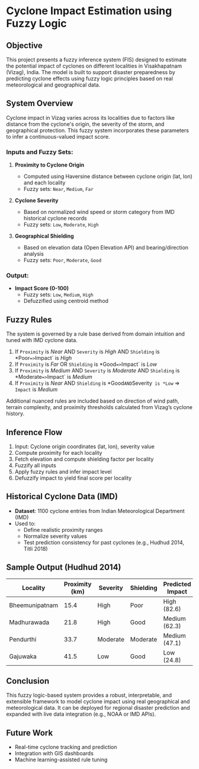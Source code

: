# Cyclone Impact Estimation using Fuzzy Logic

## Objective
This project presents a fuzzy inference system (FIS) designed to estimate the potential impact of cyclones on different localities in Visakhapatnam (Vizag), India. The model is built to support disaster preparedness by predicting cyclone effects using fuzzy logic principles based on real meteorological and geographical data.

## System Overview
Cyclone impact in Vizag varies across its localities due to factors like distance from the cyclone's origin, the severity of the storm, and geographical protection. This fuzzy system incorporates these parameters to infer a continuous-valued impact score.

### Inputs and Fuzzy Sets:
1. **Proximity to Cyclone Origin**
   - Computed using Haversine distance between cyclone origin (lat, lon) and each locality
   - Fuzzy sets: `Near`, `Medium`, `Far`

2. **Cyclone Severity**
   - Based on normalized wind speed or storm category from IMD historical cyclone records
   - Fuzzy sets: `Low`, `Moderate`, `High`

3. **Geographical Shielding**
   - Based on elevation data (Open Elevation API) and bearing/direction analysis
   - Fuzzy sets: `Poor`, `Moderate`, `Good`

### Output:
- **Impact Score (0-100)**
   - Fuzzy sets: `Low`, `Medium`, `High`
   - Defuzzified using centroid method

## Fuzzy Rules
The system is governed by a rule base derived from domain intuition and tuned with IMD cyclone data.

1. If `Proximity` is *Near* AND `Severity` is *High* AND `Shielding` is *Poor` => `Impact` is *High*
2. If `Proximity` is *Far* OR `Shielding` is *Good` => `Impact` is *Low*
3. If `Proximity` is *Medium* AND `Severity` is *Moderate* AND `Shielding` is *Moderate` => `Impact` is *Medium*
4. If `Proximity` is *Near* AND `Shielding` is *Good` AND `Severity` is *Low` => `Impact` is *Medium*

Additional nuanced rules are included based on direction of wind path, terrain complexity, and proximity thresholds calculated from Vizag’s cyclone history.

## Inference Flow
1. Input: Cyclone origin coordinates (lat, lon), severity value
2. Compute proximity for each locality
3. Fetch elevation and compute shielding factor per locality
4. Fuzzify all inputs
5. Apply fuzzy rules and infer impact level
6. Defuzzify impact to yield final score per locality

## Historical Cyclone Data (IMD)
- **Dataset**: 1100 cyclone entries from Indian Meteorological Department (IMD)
- Used to:
   - Define realistic proximity ranges
   - Normalize severity values
   - Test prediction consistency for past cyclones (e.g., Hudhud 2014, Titli 2018)

## Sample Output (Hudhud 2014)
| Locality         | Proximity (km) | Severity | Shielding | Predicted Impact |
|------------------|----------------|----------|-----------|------------------|
| Bheemunipatnam   | 15.4           | High     | Poor      | High (82.6)      |
| Madhurawada      | 21.8           | High     | Good      | Medium (62.3)    |
| Pendurthi        | 33.7           | Moderate | Moderate  | Medium (47.1)    |
| Gajuwaka         | 41.5           | Low      | Good      | Low (24.8)       |

## Conclusion
This fuzzy logic-based system provides a robust, interpretable, and extensible framework to model cyclone impact using real geographical and meteorological data. It can be deployed for regional disaster prediction and expanded with live data integration (e.g., NOAA or IMD APIs).

## Future Work
- Real-time cyclone tracking and prediction
- Integration with GIS dashboards
- Machine learning-assisted rule tuning

